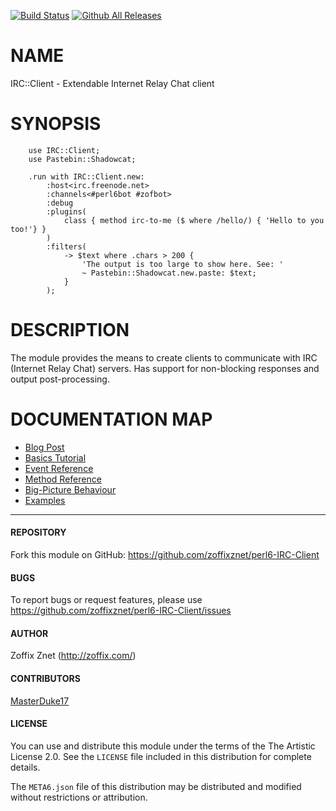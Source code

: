 [![Build Status](https://travis-ci.org/zoffixznet/perl6-IRC-Client.svg)](https://travis-ci.org/zoffixznet/perl6-IRC-Client)
[![Github All Releases](https://img.shields.io/github/downloads/atom/atom/total.svg)](https://github.com/zoffixznet/perl6-IRC-Client)
# NAME

IRC::Client - Extendable Internet Relay Chat client

# SYNOPSIS

```perl6
    use IRC::Client;
    use Pastebin::Shadowcat;

    .run with IRC::Client.new:
        :host<irc.freenode.net>
        :channels<#perl6bot #zofbot>
        :debug
        :plugins(
            class { method irc-to-me ($ where /hello/) { 'Hello to you too!'} }
        )
        :filters(
            -> $text where .chars > 200 {
                'The output is too large to show here. See: '
                ~ Pastebin::Shadowcat.new.paste: $text;
            }
        );
```

# DESCRIPTION

The module provides the means to create clients to communicate with
IRC (Internet Relay Chat) servers. Has support for non-blocking responses
and output post-processing.

# DOCUMENTATION MAP

* [Blog Post](http://perl6.party/post/IRC-Client-Perl-6-Multi-Server-IRC-Module)
* [Basics Tutorial](docs/01-basics.md)
* [Event Reference](docs/02-event-reference.md)
* [Method Reference](docs/03-method-reference.md)
* [Big-Picture Behaviour](docs/04-big-picture-behaviour.md)
* [Examples](examples/)

---

#### REPOSITORY

Fork this module on GitHub:
https://github.com/zoffixznet/perl6-IRC-Client

#### BUGS

To report bugs or request features, please use
https://github.com/zoffixznet/perl6-IRC-Client/issues

#### AUTHOR

Zoffix Znet (http://zoffix.com/)

#### CONTRIBUTORS

[MasterDuke17](https://github.com/zoffixznet/perl6-IRC-Client/commits?author=MasterDuke17)

#### LICENSE

You can use and distribute this module under the terms of the
The Artistic License 2.0. See the `LICENSE` file included in this
distribution for complete details.

The `META6.json` file of this distribution may be distributed and modified
without restrictions or attribution.
